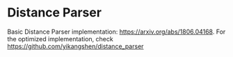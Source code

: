 # Distance Parser
Basic Distance Parser implementation: https://arxiv.org/abs/1806.04168.
For the optimized implementation, check https://github.com/yikangshen/distance_parser
